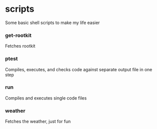 # scripts
Some basic shell scripts to make my life easier

### get-rootkit
Fetches rootkit

### ptest
Compiles, executes, and checks code against separate output file in one step

### run
Compiles and executes single code files

### weather
Fetches the weather, just for fun
